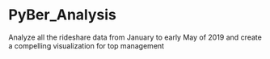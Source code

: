 # PyBer_Analysis
Analyze all the rideshare data from January to early May of 2019 and create a compelling visualization for top management
